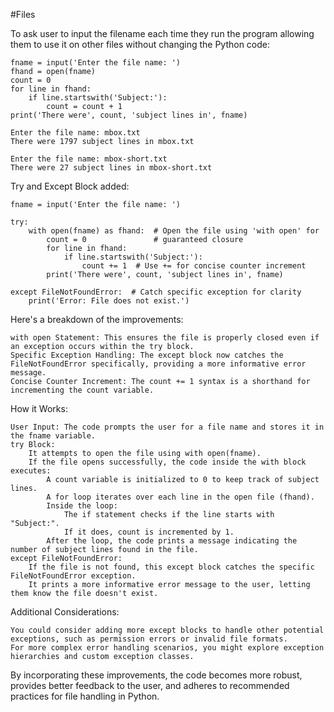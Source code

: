 #Files 

To ask user to input the filename each time they run the program allowing them to use it on other files without changing the Python code:
```
fname = input('Enter the file name: ')
fhand = open(fname)
count = 0
for line in fhand:
    if line.startswith('Subject:'):
        count = count + 1
print('There were', count, 'subject lines in', fname)
```

```
Enter the file name: mbox.txt
There were 1797 subject lines in mbox.txt

Enter the file name: mbox-short.txt
There were 27 subject lines in mbox-short.txt

```

Try and Except Block added:
```
fname = input('Enter the file name: ')

try:
    with open(fname) as fhand:  # Open the file using 'with open' for 
        count = 0               # guaranteed closure
        for line in fhand:
            if line.startswith('Subject:'):
                count += 1  # Use += for concise counter increment
        print('There were', count, 'subject lines in', fname)

except FileNotFoundError:  # Catch specific exception for clarity
    print('Error: File does not exist.')

```

Here's a breakdown of the improvements:

    with open Statement: This ensures the file is properly closed even if an exception occurs within the try block.
    Specific Exception Handling: The except block now catches the FileNotFoundError specifically, providing a more informative error message.
    Concise Counter Increment: The count += 1 syntax is a shorthand for incrementing the count variable.

How it Works:

    User Input: The code prompts the user for a file name and stores it in the fname variable.
    try Block:
        It attempts to open the file using with open(fname).
        If the file opens successfully, the code inside the with block executes:
            A count variable is initialized to 0 to keep track of subject lines.
            A for loop iterates over each line in the open file (fhand).
            Inside the loop:
                The if statement checks if the line starts with "Subject:".
                If it does, count is incremented by 1.
            After the loop, the code prints a message indicating the number of subject lines found in the file.
    except FileNotFoundError:
        If the file is not found, this except block catches the specific FileNotFoundError exception.
        It prints a more informative error message to the user, letting them know the file doesn't exist.

Additional Considerations:

    You could consider adding more except blocks to handle other potential exceptions, such as permission errors or invalid file formats.
    For more complex error handling scenarios, you might explore exception hierarchies and custom exception classes.

By incorporating these improvements, the code becomes more robust, provides better feedback to the user, and adheres to recommended practices for file handling in Python.